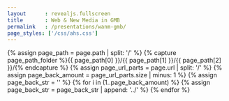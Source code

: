 ```yaml
---
layout      : revealjs.fullscreen
title       : Web & New Media in GMB
permalink   : /presentations/wanm-gmb/
page_styles: ['/css/ahs.css']
---
```


{% assign page_path = page.path | split: '/' %}
{% capture page_path_folder %}{{ page_path[0] }}/{{ page_path[1] }}/{{ page_path[2] }}/{% endcapture %} 
{% assign page_url_parts = page.url | split: '/' %}
{% assign page_back_amount = page_url_parts.size | minus: 1 %}
{% assign page_back_str = '' %}
{% for i in (1..page_back_amount) %}
    {% assign page_back_str = page_back_str | append: '../' %}
{% endfor %}

<section class="slide__chapter">
    <section data-markdown="{{ page_back_str }}/{{ page_path_folder | append: 'content/intro__1.md' }}" class="home"></section>
    <section data-markdown="{{ page_back_str }}/{{ page_path_folder | append: 'content/intro__2.md' }}"></section>
    <section data-markdown="{{ page_back_str }}/{{ page_path_folder | append: 'content/intro__4.md' }}"></section>
</section>
<section class="slide__chapter">
    <section data-markdown="{{ page_back_str }}/{{ page_path_folder | append: 'content/jobs__1.md' }}" class="home"></section>
    <section data-markdown="{{ page_back_str }}/{{ page_path_folder | append: 'content/jobs__2.md' }}" data-ahs-background-image="https://images.unsplash.com/photo-1467232004584-a241de8bcf5d?w=1950"></section>
</section>
<section class="slide__chapter">
    <section data-markdown="{{ page_back_str }}/{{ page_path_folder | append: 'content/education__content__1.md' }}" class="home"></section>
    <section data-markdown="{{ page_back_str }}/{{ page_path_folder | append: 'content/education__content__2.md' }}" data-ahs-background-image="https://line25.com/wp-content/uploads/2014/animated/1.gif"></section>
    <section data-markdown="{{ page_back_str }}/{{ page_path_folder | append: 'content/education__content__3-1.md' }}" data-ahs-background-image="https://line25.com/wp-content/uploads/2014/animated/1.gif"></section>
    <section data-markdown="{{ page_back_str }}/{{ page_path_folder | append: 'content/education__content__3-2.md' }}" data-ahs-background-image="https://line25.com/wp-content/uploads/2014/animated/1.gif"></section>
    <section data-markdown="{{ page_back_str }}/{{ page_path_folder | append: 'content/education__content__3-3.md' }}" data-ahs-background-image="https://line25.com/wp-content/uploads/2014/animated/1.gif"></section>
    <section data-markdown="{{ page_back_str }}/{{ page_path_folder | append: 'content/education__content__3-4.md' }}" data-ahs-background-image="https://line25.com/wp-content/uploads/2014/animated/1.gif"></section>
</section>